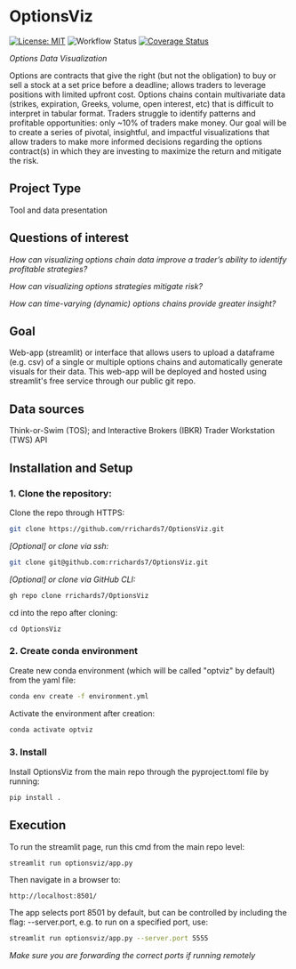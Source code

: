 # OptionsViz

[![License: MIT](https://img.shields.io/badge/License-MIT-yellow.svg)](https://opensource.org/licenses/MIT)
![Workflow Status](https://github.com/rrichards7/OptionsViz/actions/workflows/build_test.yml/badge.svg)
[![Coverage Status](https://coveralls.io/repos/github/rrichards7/OptionsViz/badge.svg?branch=main)](https://coveralls.io/github/rrichards7/OptionsViz?branch=main)

<!-- ![Build/Test Workflow](https://github.com/UWDATA515/ci_example/actions/workflows/build_test.yml/badge.svg)
[![Coverage Status](https://coveralls.io/repos/github/UWDATA515/ci_example/badge.svg?branch=main)](https://coveralls.io/github/UWDATA515/ci_example?branch=main) -->

*Options Data Visualization*

Options are contracts that give the right (but not the obligation) to buy or sell a stock at a set price before a deadline; allows traders to leverage positions with limited upfront cost. Options chains contain multivariate data (strikes, expiration, Greeks, volume, open interest, etc) that is difficult to interpret in tabular format.  Traders struggle to identify patterns and profitable opportunities: only ~10% of traders make money. Our goal will be to create a series of pivotal, insightful, and impactful visualizations that allow traders to make more informed decisions regarding the options contract(s) in which they are investing to maximize the return and mitigate the risk.

## Project Type

Tool and data presentation

## Questions of interest

*How can visualizing options chain data improve a trader’s ability to identify profitable strategies?*

*How can visualizing options strategies mitigate risk?*

*How can time-varying (dynamic) options chains provide greater insight?*

## Goal 

Web-app (streamlit) or interface that allows users to upload a dataframe (e.g. csv) of a single or multiple options chains and automatically generate visuals for their data. This web-app will be deployed and hosted using streamlit's free service through our public git repo.

## Data sources

Think-or-Swim (TOS); and Interactive Brokers (IBKR) Trader Workstation (TWS) API


## Installation and Setup

### 1. Clone the repository:

Clone the repo through HTTPS:
```bash
git clone https://github.com/rrichards7/OptionsViz.git
```

*[Optional] or clone via ssh:*
```bash
git clone git@github.com:rrichards7/OptionsViz.git
```

*[Optional] or clone via GitHub CLI:*
```bash
gh repo clone rrichards7/OptionsViz
```

cd into the repo after cloning:
```
cd OptionsViz
```

### 2. Create conda environment

Create new conda environment (which will be called "optviz" by default) from the yaml file:

```bash
conda env create -f environment.yml
```

Activate the environment after creation:

```bash
conda activate optviz
```

### 3. Install

Install OptionsViz from the main repo through the pyproject.toml file by running:

```bash
pip install .
```

## Execution

To run the streamlit page, run this cmd from the main repo level:

```bash
streamlit run optionsviz/app.py
```

Then navigate in a browser to:
```
http://localhost:8501/
```

The app selects port 8501 by default, but can be controlled by including the flag: --server.port, e.g. to run on a specified port, use:

```bash
streamlit run optionsviz/app.py --server.port 5555
```

*Make sure you are forwarding the correct ports if running remotely*
